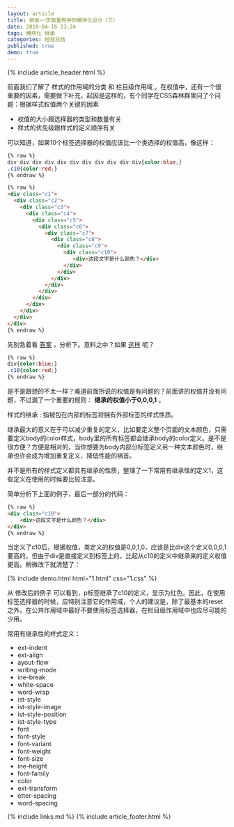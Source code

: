 ```yaml
---
layout: article
title: 继承──页面重构中的模块化设计（三）
date: 2010-04-16 13:24
tags: 模块化 继承
categories: 经验总结
published: true
demo: true
---
```


{% include article_header.html %}

前面我们了解了 样式的作用域的分类 和 栏目级作用域 。在权值中，还有一个很重要的因素，需要做下补充，起因是这样的，有个同学在CSS森林群里问了个问题：根据样式权值两个关键的因素

- 权值的大小跟选择器的类型和数量有关
- 样式的优先级跟样式的定义顺序有关

可以知道，如果10个标签选择器的权值应该比一个类选择的权值高，像这样：

```css
{% raw %}
div div div div div div div div div div div{color:blue;}
.c10{color:red;}
{% endraw %}
```

```html
{% raw %}
<div class="c1">
  <div class="c2">
    <div class="c3">
      <div class="c4">
        <div class="c5">
          <div class="c6">
            <div class="c7">
              <div class="c8">
                <div class="c9">
                  <div class="c10">
                     <div>这段文字是什么颜色？</div>
                  </div>
                </div>
              </div>
            </div>
          </div>
        </div>
      </div>
    </div>
  </div>
</div>
{% endraw %}
```

先别急着看 [答案](http://jsfiddle.net/ghostzhang/usLszyk7/embedded/result,html,css/) ，分析下。意料之中？如果 [这样](http://jsfiddle.net/ghostzhang/usLszyk7/1/embedded/result,html,css/) 呢？

```css
{% raw %}
div{color:blue;}
.c10{color:red;}
{% endraw %}
```

是不是跟想的不太一样？难道前面所说的权值是有问题的？前面讲的权值并没有问题，不过漏了一个重要的规则： **继承的权值小于0,0,0,1** 。

样式的继承
: 指被包在内部的标签将拥有外部标签的样式性质。

继承最大的意义在于可以减少重复的定义，比如要定义整个页面的文本颜色，只需要定义body的color样式，body里的所有标签都会继承body的color定义。是不是很方便？方便是相对的，当你想要为body内部分标签定义另一种文本颜色时，继承也许会成为增加重复定义、降低性能的祸首。

并不是所有的样式定义都具有继承的性质，整理了一下常用有继承性的定义1，这些定义在使用的时候要比较注意。

简单分析下上面的例子，最后一部分的代码：

```html
{% raw %}
<div class="c10">
    <div>这段文字是什么颜色？</div>
</div>
{% endraw %}
```

当定义了c10后，根据权值，类定义的权值是0,0,1,0，应该是比div这个定义0,0,0,1要高的，但由于div是直接定义到标签上的，比起从c10的定义中继承来的定义权值更高。稍微改下就清楚了：

{% include demo.html html="1.html" css="1.css" %}

从 修改后的例子 可以看到，p标签继承了c10的定义，显示为红色。因此，在使用标签选择器的时候，应特别注意它的作用域，个人的建议是，除了最基本的reset之外，在公共作用域中最好不要使用标签选择器，在栏目级作用域中也应尽可能的少用。

常用有继承性的样式定义：

- ext-indent
- ext-align
- ayout-flow
- writing-mode
- ine-break
- white-space
- word-wrap
- ist-style
- ist-style-image
- ist-style-position
- ist-style-type
- font
- font-style
- font-variant
- font-weight
- font-size
- ine-height
- font-family
- color
- ext-transform
- etter-spacing
- word-spacing

{% include links.md %}
{% include article_footer.html %}
